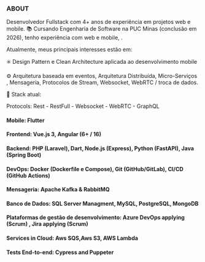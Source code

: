 ### ABOUT

Desenvolvedor Fullstack com 4+ anos de experiência em projetos web e mobile.
📚 Cursando Engenharia de Software na PUC Minas (conclusão em 2026), tenho experiência com web e mobile, .

Atualmente, meus principais interesses estão em:

✳️ Design Pattern e Clean Architecture aplicada ao desenvolvimento mobile

⚙️ Arquitetura baseada em eventos, Arquitetura Distribuída, Micro-Serviços , Mensageria, Protocolos de Stream, Websocket, WebRTC / troca de dados.

🚀 Stack atual:


Protocols: Rest - RestFull - Websocket - WebRTC - GraphQL
#### Mobile: Flutter
#### Frontend: Vue.js 3, Angular (6+ / 16)
#### Backend: PHP (Laravel), Dart, Node.js (Express), Python (FastAPI), Java (Spring Boot)
#### DevOps: Docker (Dockerfile e Compose), Git (GitHub/GitLab), CI/CD (GitHub Actions)
#### Mensageria: Apache Kafka & RabbitMQ
#### Banco de Dados: SQL Server Managment, MySQL, PostgreSQL, MongoDB
#### Plataformas de gestão de desenvolvimento: Azure DevOps applying (Scrum) , Jira applying (Scrum)
#### Services in Cloud: Aws SQS,Aws S3, AWS Lambda
#### Tests End-to-end: Cypress and Puppeter




